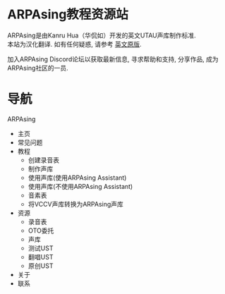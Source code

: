 # ARPAsing教程资源站

ARPAsing是由Kanru Hua（华侃如）开发的英文UTAU声库制作标准.  
本站为汉化翻译. 如有任何疑惑, 请参考 [英文原版]().

加入ARPAsing Discord论坛以获取最新信息, 寻求帮助和支持, 分享作品, 成为ARPAsing社区的一员.

# 导航

ARPAsing

- 主页
- 常见问题
- 教程
  - 创建录音表
  - 制作声库
  - 使用声库(使用ARPAsing Assistant)
  - 使用声库(不使用ARPAsing Assistant)
  - 音素表
  - 将VCCV声库转换为ARPAsing声库
- 资源
  - 录音表
  - OTO委托
  - 声库
  - 测试UST
  - 翻唱UST
  - 原创UST
- 关于
- 联系
